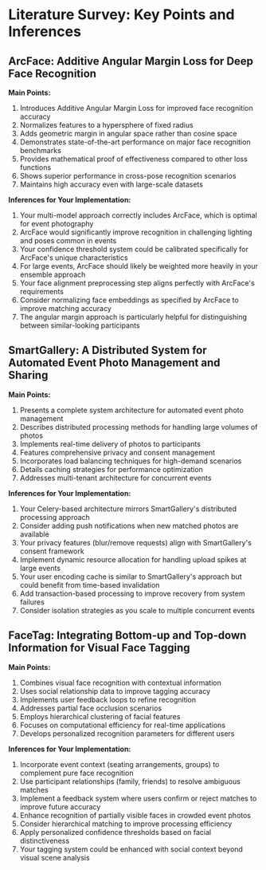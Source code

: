 # Literature Survey: Key Points and Inferences

## ArcFace: Additive Angular Margin Loss for Deep Face Recognition

**Main Points:**
1. Introduces Additive Angular Margin Loss for improved face recognition accuracy
2. Normalizes features to a hypersphere of fixed radius
3. Adds geometric margin in angular space rather than cosine space
4. Demonstrates state-of-the-art performance on major face recognition benchmarks
5. Provides mathematical proof of effectiveness compared to other loss functions
6. Shows superior performance in cross-pose recognition scenarios
7. Maintains high accuracy even with large-scale datasets

**Inferences for Your Implementation:**
1. Your multi-model approach correctly includes ArcFace, which is optimal for event photography
2. ArcFace would significantly improve recognition in challenging lighting and poses common in events
3. Your confidence threshold system could be calibrated specifically for ArcFace's unique characteristics
4. For large events, ArcFace should likely be weighted more heavily in your ensemble approach
5. Your face alignment preprocessing step aligns perfectly with ArcFace's requirements
6. Consider normalizing face embeddings as specified by ArcFace to improve matching accuracy
7. The angular margin approach is particularly helpful for distinguishing between similar-looking participants

## SmartGallery: A Distributed System for Automated Event Photo Management and Sharing

**Main Points:**
1. Presents a complete system architecture for automated event photo management
2. Describes distributed processing methods for handling large volumes of photos
3. Implements real-time delivery of photos to participants
4. Features comprehensive privacy and consent management
5. Incorporates load balancing techniques for high-demand scenarios
6. Details caching strategies for performance optimization
7. Addresses multi-tenant architecture for concurrent events

**Inferences for Your Implementation:**
1. Your Celery-based architecture mirrors SmartGallery's distributed processing approach
2. Consider adding push notifications when new matched photos are available
3. Your privacy features (blur/remove requests) align with SmartGallery's consent framework
4. Implement dynamic resource allocation for handling upload spikes at large events
5. Your user encoding cache is similar to SmartGallery's approach but could benefit from time-based invalidation
6. Add transaction-based processing to improve recovery from system failures
7. Consider isolation strategies as you scale to multiple concurrent events

## FaceTag: Integrating Bottom-up and Top-down Information for Visual Face Tagging

**Main Points:**
1. Combines visual face recognition with contextual information
2. Uses social relationship data to improve tagging accuracy
3. Implements user feedback loops to refine recognition
4. Addresses partial face occlusion scenarios
5. Employs hierarchical clustering of facial features
6. Focuses on computational efficiency for real-time applications
7. Develops personalized recognition parameters for different users

**Inferences for Your Implementation:**
1. Incorporate event context (seating arrangements, groups) to complement pure face recognition
2. Use participant relationships (family, friends) to resolve ambiguous matches
3. Implement a feedback system where users confirm or reject matches to improve future accuracy
4. Enhance recognition of partially visible faces in crowded event photos
5. Consider hierarchical matching to improve processing efficiency
6. Apply personalized confidence thresholds based on facial distinctiveness
7. Your tagging system could be enhanced with social context beyond visual scene analysis